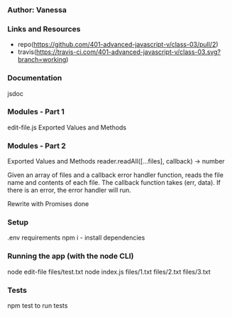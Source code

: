 ### Author: Vanessa
### Links and Resources

* repo(https://github.com/401-advanced-javascript-v/class-03/pull/2)
* travis(https://travis-ci.com/401-advanced-javascript-v/class-03.svg?branch=working)

### Documentation
jsdoc
### Modules - Part 1
edit-file.js
Exported Values and Methods

### Modules - Part 2
Exported Values and Methods
reader.readAll([...files], callback) -> number

Given an array of files and a callback error handler function, reads the file name and contents of each file. The callback function takes (err, data). If there is an error, the error handler will run.

Rewrite with Promises done

### Setup
.env requirements
npm i - install dependencies
### Running the app (with the node CLI)
node edit-file files/test.txt 
node index.js files/1.txt files/2.txt files/3.txt 
### Tests
npm test to run tests

